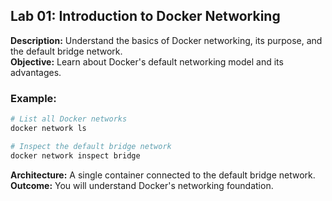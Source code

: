 ## Lab 01: Introduction to Docker Networking

**Description:** Understand the basics of Docker networking, its purpose, and the default bridge network.  
**Objective:** Learn about Docker's default networking model and its advantages.  

### Example:
```bash
# List all Docker networks
docker network ls

# Inspect the default bridge network
docker network inspect bridge
```

**Architecture:** A single container connected to the default bridge network.  
**Outcome:** You will understand Docker's networking foundation.
